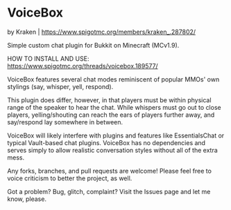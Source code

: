 # VoiceBox
by Kraken | https://www.spigotmc.org/members/kraken_.287802/

Simple custom chat plugin for Bukkit on Minecraft (MCv1.9).

HOW TO INSTALL AND USE: https://www.spigotmc.org/threads/voicebox.189577/

VoiceBox features several chat modes reminiscent of popular MMOs' own stylings (say, whisper, yell, respond).

This plugin does differ, however, in that players must be within physical range of the speaker to hear the chat. While whispers must go out to close players, yelling/shouting can reach the ears of players further away, and say/respond lay somewhere in between.

VoiceBox will likely interfere with plugins and features like EssentialsChat or typical Vault-based chat plugins. VoiceBox has no dependencies and serves simply to allow realistic conversation styles without all of the extra mess.

Any forks, branches, and pull requests are welcome! Please feel free to voice criticism to better the project, as well.

Got a problem? Bug, glitch, complaint? Visit the Issues page and let me know, please.
